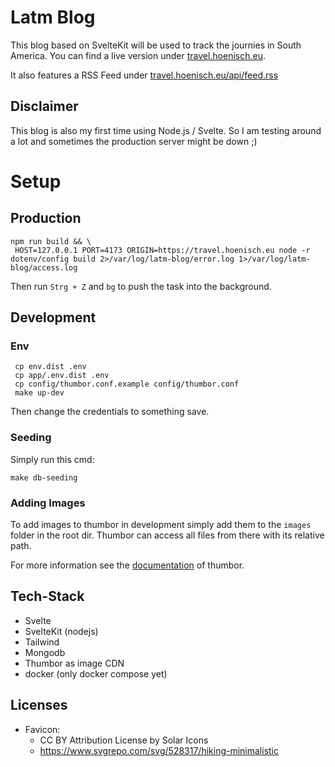 # Latm Blog

This blog based on SvelteKit will be used to track the journies in South America.
You can find a live version under [travel.hoenisch.eu](https://travel.hoenisch.eu/en).

It also features a RSS Feed under [travel.hoenisch.eu/api/feed.rss](https://travel.hoenisch.eu/api/feed.rss)

## Disclaimer
This blog is also my first time using Node.js / Svelte. 
So I am testing around a lot and sometimes the production server might be down ;)

# Setup

## Production

   ```shell
   npm run build && \
    HOST=127.0.0.1 PORT=4173 ORIGIN=https://travel.hoenisch.eu node -r dotenv/config build 2>/var/log/latm-blog/error.log 1>/var/log/latm-blog/access.log
   ```
  Then run ```Strg + Z``` and ```bg``` to push the task into the background.

## Development
### Env

   ```shell
    cp env.dist .env
    cp app/.env.dist .env
    cp config/thumbor.conf.example config/thumbor.conf
    make up-dev
   ```

Then change the credentials to something save.

### Seeding

Simply run this cmd:

```shell
make db-seeding
```

### Adding Images

To add images to thumbor in development simply add them to the `images` folder in the root dir.
Thumbor can access all files from there with its relative path.

For more information see the [documentation](https://thumbor.readthedocs.io/en/latest) of thumbor.

## Tech-Stack

- Svelte
- SvelteKit (nodejs)
- Tailwind
- Mongodb
- Thumbor as image CDN
- docker (only docker compose yet)

## Licenses

- Favicon:
  - CC BY Attribution License by Solar Icons
  - https://www.svgrepo.com/svg/528317/hiking-minimalistic